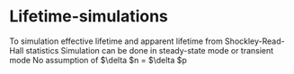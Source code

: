 # Lifetime-simulations
To simulation effective lifetime and apparent lifetime from Shockley-Read-Hall statistics
Simulation can be done in steady-state mode or transient mode
No assumption of $\delta $n = $\delta $p
